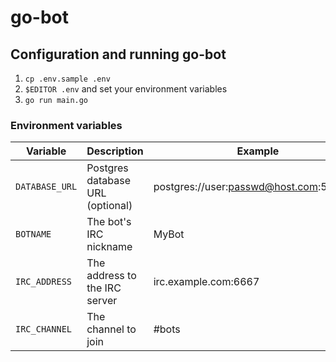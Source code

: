 # go-bot

## Configuration and running go-bot

1. `cp .env.sample .env`
1. `$EDITOR .env` and set your environment variables
1. `go run main.go`

### Environment variables

Variable | Description | Example
-------- | ----------- | -------
`DATABASE_URL` | Postgres database URL (optional) | postgres://user:passwd@host.com:5432/db
`BOTNAME` | The bot's IRC nickname | MyBot
`IRC_ADDRESS` | The address to the IRC server | irc.example.com:6667
`IRC_CHANNEL` | The channel to join | #bots

